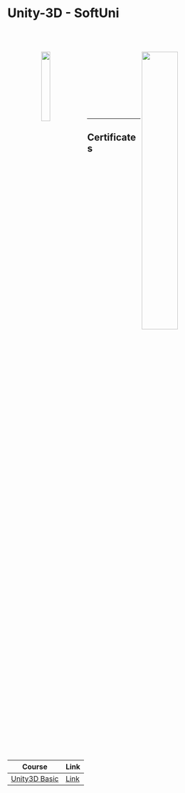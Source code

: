 # Unity-3D - SoftUni

<br/>
<br/>

<!-- <a href="#" rel="Course"> ![SoftUni logo][SoftUniLogo] </a>
<a href="#" rel="Course"> ![UnityLogo][UnityLogo] </a>


[UnityLogo]:https://1000logos.net/wp-content/uploads/2021/10/Unity-logo.png "Unity3D Logo"

[SoftUniLogo]: https://cdn.discordapp.com/attachments/979101848361377914/1077188522320072704/SoftUni-Logo-Flat.png "SoftUni Text" -->

<br/>

<img src="https://upload.wikimedia.org/wikipedia/commons/7/76/Logo_Software_University_%28SoftUni%29_-_blue.png"  width="20%" align="left" style="margin-left: 15%">

<img src="https://1000logos.net/wp-content/uploads/2021/10/Unity-logo.png"  width="40%" align="right" >

<br/>
<br/>
<br/>
<br/>
<br/>
<br/>
<br/>
<br/>

---

<h2> Certificates </h2>

<table align="left">

| **Course**                                                                      | **Link**                                                                    |
| ------------------------------------------------------------------------------- | --------------------------------------------------------------------------- |
| <a href="https://softuni.bg/trainings/4131/unity-3d-april-2023" > Unity3D Basic | <a href="https://softuni.bg/certificates/details/178050/64c39bb7"> Link</a> |
